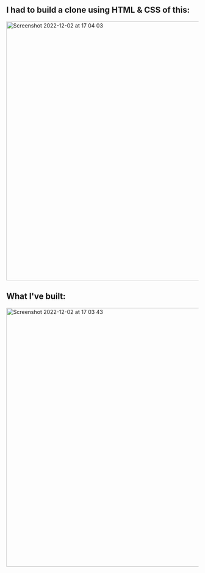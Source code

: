 ## I had to build a clone using HTML & CSS of this:

<img width="678" alt="Screenshot 2022-12-02 at 17 04 03" src="https://user-images.githubusercontent.com/12545505/205347157-a002bd3f-5b6a-45ed-add5-aca2b8e2017e.png">

## What I've built:

<img width="678" alt="Screenshot 2022-12-02 at 17 03 43" src="https://user-images.githubusercontent.com/12545505/205347242-aac2842c-bbf1-4c2d-bae6-5aa6180b239f.png">
